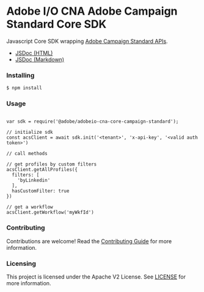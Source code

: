 # Adobe I/O CNA Adobe Campaign Standard Core SDK
Javascript Core SDK wrapping [Adobe Campaign Standard APIs](https://docs.campaign.adobe.com/doc/standard/en/api/ACS_API.html#introduction).

- [JSDoc (HTML)](https://opensource.adobe.com/adobeio-cna-core-campaign-standard/index.html)
- [JSDoc (Markdown)](./docs/SDK.md)


### Installing

```bash
$ npm install
```

### Usage
```

var sdk = require('@adobe/adobeio-cna-core-campaign-standard');

// initialize sdk
const acsClient = await sdk.init('<tenant>', 'x-api-key', '<valid auth token>')

// call methods

// get profiles by custom filters
acsClient.getAllProfiles({
  filters: [
    'byLinkedin'
  ],
  hasCustomFilter: true
})

// get a workflow
acsClient.getWorkflow('myWkfId')
``` 

### Contributing

Contributions are welcome! Read the [Contributing Guide](./.github/CONTRIBUTING.md) for more information.

### Licensing

This project is licensed under the Apache V2 License. See [LICENSE](LICENSE) for more information.
